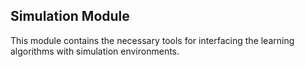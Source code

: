 ## Simulation Module

This module contains  the  necessary  tools  for  interfacing  the  learning  algorithms  with simulation environments.
